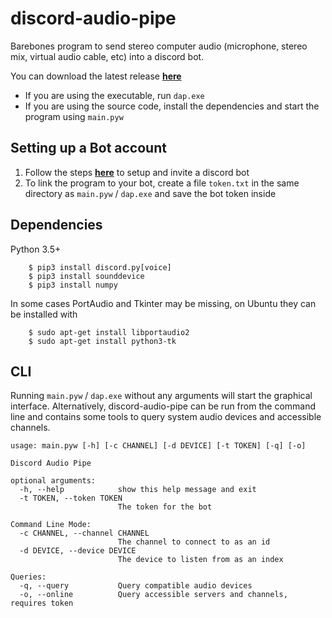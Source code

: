 
# discord-audio-pipe
Barebones program to send stereo computer audio (microphone, stereo mix, virtual audio cable, etc) into a discord bot.

You can download the latest release [**here**](https://github.com/QiCuiHub/discord-audio-pipe/releases)
- If you are using the executable, run ``dap.exe``  
- If you are using the source code, install the dependencies and start the program using ``main.pyw``

## Setting up a Bot account
1. Follow the steps [**here**](https://discordpy.readthedocs.io/en/latest/discord.html) to setup and invite a discord bot
2. To link the program to your bot, create a file ``token.txt`` in the same directory as ``main.pyw`` / ``dap.exe`` and save the bot token inside

## Dependencies
Python 3.5+
```
    $ pip3 install discord.py[voice]
    $ pip3 install sounddevice
    $ pip3 install numpy
```
In some cases PortAudio and Tkinter may be missing, on Ubuntu they can be installed with
```
    $ sudo apt-get install libportaudio2
    $ sudo apt-get install python3-tk
```
## CLI
Running `main.pyw` / ``dap.exe`` without any arguments will start the graphical interface. Alternatively, discord-audio-pipe can  be run from the command line and contains some tools to query system audio devices and accessible channels.
```
usage: main.pyw [-h] [-c CHANNEL] [-d DEVICE] [-t TOKEN] [-q] [-o]

Discord Audio Pipe

optional arguments:
  -h, --help            show this help message and exit
  -t TOKEN, --token TOKEN
                        The token for the bot

Command Line Mode:
  -c CHANNEL, --channel CHANNEL
                        The channel to connect to as an id
  -d DEVICE, --device DEVICE
                        The device to listen from as an index

Queries:
  -q, --query           Query compatible audio devices
  -o, --online          Query accessible servers and channels, requires token
```